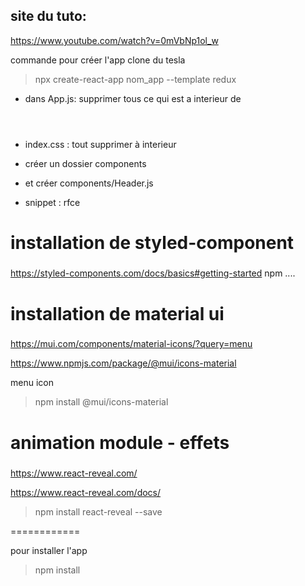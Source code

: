 site du tuto:
-------------
https://www.youtube.com/watch?v=0mVbNp1ol_w

commande pour créer l'app clone du tesla
> npx create-react-app nom_app --template redux

- dans App.js: supprimer tous ce qui est a interieur de <Header> </Header>
- index.css : tout supprimer à interieur
- créer un dossier components
- et créer components/Header.js

- snippet : rfce 

###
# installation de styled-component
#####

https://styled-components.com/docs/basics#getting-started
npm ....

###
# installation de material ui
###


https://mui.com/components/material-icons/?query=menu

https://www.npmjs.com/package/@mui/icons-material

menu icon 
> npm install @mui/icons-material


###
# animation module - effets
###

https://www.react-reveal.com/

https://www.react-reveal.com/docs/

> npm install react-reveal --save


============

pour installer l'app

> npm install






